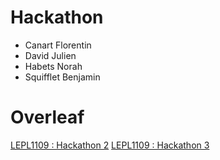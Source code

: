 # Hackathon 
- Canart Florentin
- David Julien
- Habets Norah
- Squifflet Benjamin
# Overleaf
[LEPL1109 : Hackathon 2](https://www.overleaf.com/4121372586znygfvckbjfp#89b2cd)
[LEPL1109 : Hackathon 3](https://www.overleaf.com/2413572761zwtkhbqjdnpj#d221e6)
